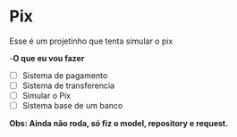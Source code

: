# Pix
Esse é um projetinho que tenta simular o pix

-**O que eu vou fazer**

- [ ] Sistema de pagamento
- [ ] Sistema de transferencia
- [ ] Simular o Pix
- [ ] Sistema base de um banco

**Obs: Ainda não roda, só fiz o model, repository e request.**
